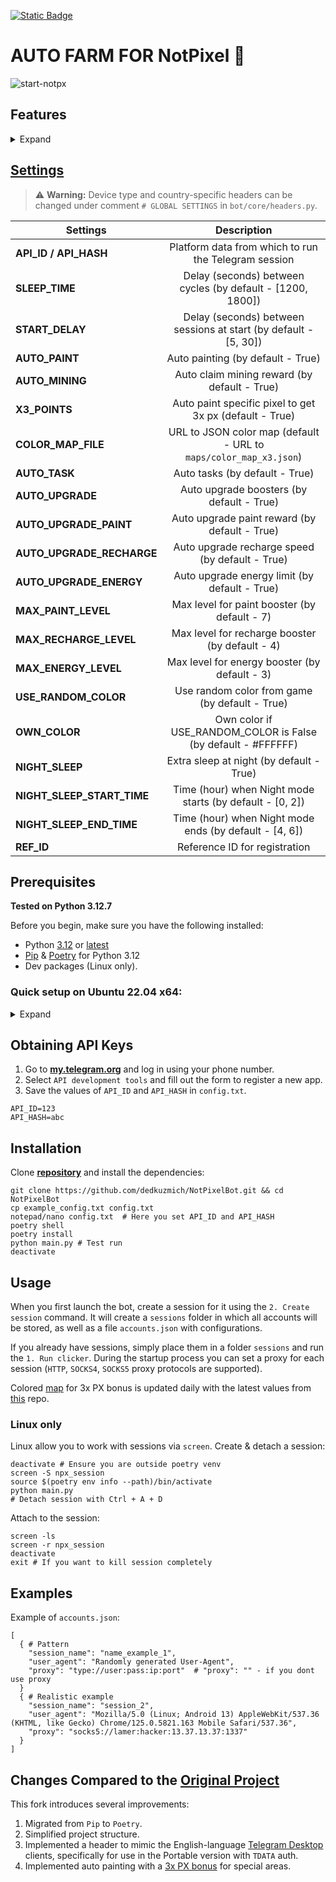 [![Static Badge](https://img.shields.io/badge/Telegram-Bot%20Link-Link?style=for-the-badge&logo=Telegram&logoColor=white&logoSize=auto&color=blue)](https://t.me/notpixel/app?startapp=f7772533198)

# AUTO FARM FOR NotPixel 🚀

![start-notpx](https://github.com/user-attachments/assets/5dbba427-4bd6-4a51-8dd2-458d215523af)

## Features

<details>
<summary>Expand</summary>

| Feature                               | Supported |
|---------------------------------------|:---------:|
| Multithreading                        |    ✔️     |
| Proxy binding to session              |    ✔️     |
| User-Agent binding to session         |    ✔️     |
| Support for tdata / pyrogram .session |    ✔️     |
| Registration in bot                   |    ✔️     |
| Auto-paint                            |    ✔️     |
| Auto-tasks                            |    ✔️     |
| Auto-claim mining rewards             |    ✔️     |
| Auto-upgrade boosters                 |    ✔️     |
| Night sleep mode                      |    ✔️     |
| Analytics game events                 |    ✔️     |

</details>

## [Settings](https://github.com/dedkuzmich/NotPixelBot/blob/master/example_config.txt)

> :warning: **Warning:** Device type and country-specific headers can be changed under comment `# GLOBAL SETTINGS` in `bot/core/headers.py`.

| Settings                   |                            Description                            |
|----------------------------|:-----------------------------------------------------------------:|
| **API_ID / API_HASH**      |       Platform data from which to run the Telegram session        |
| **SLEEP_TIME**             |    Delay (seconds) between cycles (by default - [1200, 1800])     |
| **START_DELAY**            | Delay (seconds) between sessions at start (by default - [5, 30])  |
| **AUTO_PAINT**             |                 Auto painting (by default - True)                 |
| **AUTO_MINING**            |           Auto claim mining reward (by default - True)            |
| **X3_POINTS**              |      Auto paint specific pixel to get 3x px (default - True)      |
| **COLOR_MAP_FILE**         | URL to JSON color map (default - URL to `maps/color_map_x3.json`) |
| **AUTO_TASK**              |                  Auto tasks (by default - True)                   |
| **AUTO_UPGRADE**           |             Auto upgrade boosters (by default - True)             |
| **AUTO_UPGRADE_PAINT**     |           Auto upgrade paint reward (by default - True)           |
| **AUTO_UPGRADE_RECHARGE**  |          Auto upgrade recharge speed (by default - True)          |
| **AUTO_UPGRADE_ENERGY**    |           Auto upgrade energy limit (by default - True)           |
| **MAX_PAINT_LEVEL**        |           Max level for paint booster (by default - 7)            |
| **MAX_RECHARGE_LEVEL**     |          Max level for recharge booster (by default - 4)          |
| **MAX_ENERGY_LEVEL**       |           Max level for energy booster (by default - 3)           |
| **USE_RANDOM_COLOR**       |          Use random color from game (by default - True)           |
| **OWN_COLOR**              |   Own color if USE_RANDOM_COLOR is False (by default - #FFFFFF)   |
| **NIGHT_SLEEP**            |             Extra sleep at night (by default - True)              |
| **NIGHT_SLEEP_START_TIME** |     Time (hour) when Night mode starts (by default - [0, 2])      |
| **NIGHT_SLEEP_END_TIME**   |      Time (hour) when Night mode ends (by default - [4, 6])       |
| **REF_ID**                 |                   Reference ID for registration                   |

## Prerequisites

**Tested on Python 3.12.7**

Before you begin, make sure you have the following installed:

- Python [3.12](https://www.python.org/downloads/release/python-3120/) or [latest](https://www.python.org/downloads/)
- [Pip](https://pip.pypa.io/en/stable/installation/) & [Poetry](https://python-poetry.org/docs/#installing-with-the-official-installer) for Python 3.12
- Dev packages (Linux only).

### Quick setup on Ubuntu 22.04 x64:

<details>
<summary>Expand</summary>

Install `Pyenv`:

```shell
curl https://pyenv.run | bash
echo 'export PATH="$HOME/.local/bin:$PATH"' >> ~/.bashrc && echo 'export PYENV_ROOT="$HOME/.pyenv"' >> ~/.bashrc && echo 'command -v pyenv >/dev/null || export PATH="$PYENV_ROOT/bin:$PATH"' >> ~/.bashrc && echo 'eval "$(pyenv init -)"' >> ~/.bashrc && echo 'export PYENV_ROOT="$HOME/.pyenv"' >> ~/.profile && echo 'command -v pyenv >/dev/null || export PATH="$PYENV_ROOT/bin:$PATH"' >> ~/.profile && echo 'eval "$(pyenv init -)"' >> ~/.profile && source ~/.bashrc
sudo apt install -y make build-essential screen libssl-dev zlib1g-dev libbz2-dev libreadline-dev libsqlite3-dev wget curl llvm libncurses5-dev libncursesw5-dev xz-utils tk-dev libffi-dev liblzma-dev python3-openssl git
```

Install `Python 3.12` (`Pip` is built-in):

```shell
pyenv install 3.12 # Process takes ~5 min on AWS t3.micro
pyenv global 3.12.7
```

Install `Poetry`:

```shell
curl -sSL https://install.python-poetry.org | python3 -
poetry config virtualenvs.prefer-active-python true
```

</details>

## Obtaining API Keys

1. Go to [**my.telegram.org**](https://my.telegram.org/auth) and log in using your phone number.
2. Select `API development tools` and fill out the form to register a new app.
3. Save the values of `API_ID` and `API_HASH` in `config.txt`.

```dotenv
API_ID=123
API_HASH=abc
```

## Installation

Clone [**repository**](https://github.com/dedkuzmich/NotPixelBot)  and install the dependencies:

```shell
git clone https://github.com/dedkuzmich/NotPixelBot.git && cd NotPixelBot
cp example_config.txt config.txt
notepad/nano config.txt  # Here you set API_ID and API_HASH
poetry shell
poetry install
python main.py # Test run
deactivate
```

## Usage

When you first launch the bot, create a session for it using the `2. Create session` command.
It will create a `sessions` folder in which all accounts will be stored, as well as a file `accounts.json`
with configurations.

If you already have sessions, simply place them in a folder `sessions` and run the `1. Run clicker`.
During the startup process you can set a proxy for each session (`HTTP`, `SOCKS4`, `SOCKS5` proxy protocols are supported).

Colored [map](https://github.com/dedkuzmich/NotPixelBot/blob/master/maps/color_map_x3) for 3x PX bonus
is updated daily with the latest values from [this](https://github.com/vanhbakaa/notpixel-3x-points) repo.

### Linux only

Linux allow you to work with sessions via `screen`.
Create & detach a session:

```shell
deactivate # Ensure you are outside poetry venv
screen -S npx_session
source $(poetry env info --path)/bin/activate
python main.py
# Detach session with Ctrl + A + D
```

Attach to the session:

```shell
screen -ls
screen -r npx_session
deactivate
exit # If you want to kill session completely
```

## Examples

Example of `accounts.json`:

```shell
[
  { # Pattern
    "session_name": "name_example_1",
    "user_agent": "Randomly generated User-Agent",
    "proxy": "type://user:pass:ip:port"  # "proxy": "" - if you dont use proxy
  }
  { # Realistic example
    "session_name": "session_2",
    "user_agent": "Mozilla/5.0 (Linux; Android 13) AppleWebKit/537.36 (KHTML, like Gecko) Chrome/125.0.5821.163 Mobile Safari/537.36",
    "proxy": "socks5://lamer:hacker:13.37.13.37:1337"
  }
]
```

## Changes Compared to the [Original Project](https://github.com/BlackJkee/NotPixelBot)

This fork introduces several improvements:

1. Migrated from `Pip` to `Poetry`.
2. Simplified project structure.
3. Implemented a header to mimic the English-language [Telegram Desktop](https://desktop.telegram.org/) clients, specifically for use in the Portable version with `TDATA` auth.
4. Implemented auto painting with a [3x PX bonus](https://github.com/vanhbakaa/Notpixel-bot) for special areas.